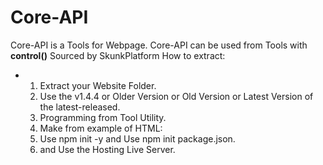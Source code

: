 # Core-API

Core-API is a Tools for Webpage. Core-API can be used from Tools with **control()**
Sourced by SkunkPlatform
How to extract:

- 1. Extract your Website Folder.
  2. Use the v1.4.4 or Older Version or Old Version or Latest Version of the latest-released.
  3. Programming from Tool Utility.
  4. Make from example of HTML: <script src="coreapi/.core/api/api.js"></script>
  5. Use npm init -y and Use npm init package.json.
  6. and Use the Hosting Live Server.
